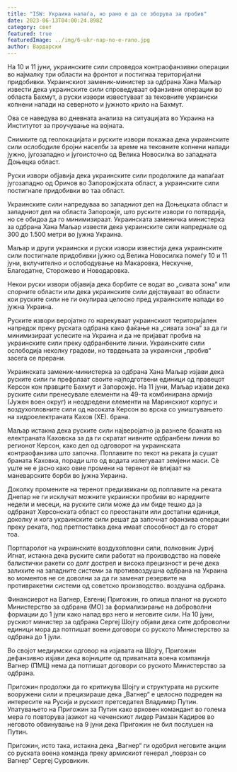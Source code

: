 ```yaml
---
title: "ISW: Украина напаѓа, но рано е да се зборува за пробив"
date: 2023-06-13T04:00:24.898Z
category: свет
featured: true
featuredImage: ../img/6-ukr-nap-no-e-rano.jpg
author: Вардарски
---
```

На 10 и 11 јуни, украинските сили спроведоа контраофанзивни операции во најмалку три области на фронтот и постигнаа територијални придобивки. Украинскиот заменик-министер за одбрана Хана Маљар извести дека украинските сили спроведуваат офанзивни операции во областа Бахмут, а руски извори известуваат за тековните украински копнени напади на северното и јужното крило на Бахмут.

Ова се наведува во дневната анализа на ситуацијата во Украина на Институтот за проучување на војната.

Снимките од геолокацијата и руските извори покажаа дека украинските сили ослободиле бројни населби за време на тековните копнени напади јужно, југозападно и југоисточно од Велика Новосилка во западната Доњецка област.

Руски извори објавија дека украинските сили продолжиле да напаѓаат југозападно од Оричов во Запорожјската област, а украинските сили постигнале придобивки во таа област.

Украинските сили напредуваа во западниот дел на Доњецката област и западниот дел на областа Запорожје, што руските извори го потврдија, но се обидоа да го минимизираат. Украинската заменичка министерка за одбрана Хана Маљар извести дека украинските сили напреднале од 300 до 1.500 метри во јужна Украина.

Маљар и други украински и руски извори известија дека украинските сили постигнале придобивки јужно од Велика Новосилка помеѓу 10 и 11 јуни, вклучително и ослободување на Макаровка, Нескучне, Благодатне, Сторожево и Новодаровка.

Некои руски извори објавија дека борбите се водат во „сивата зона“ или спорните области или дека украинските сили дејствуваат во области кои руските сили не ги окупираа целосно пред украинските напади во јужна Украина.

Руските извори веројатно го нарекуваат украинскиот територијален напредок преку руската одбрана како фаќање на „сивата зона“ за да ги минимизираат успесите на Украина и да не пријават пробив на украинските сили преку одбранбените линии. Украинските сили ослободија неколку градови, но тврдењата за украински „пробив“ засега се прерани.

Украинската заменик-министерка за одбрана Хана Маљар изјави дека руските сили ги префрлаат своите најподготвени единици од правецот Керсон кон правците Бахмут и Запорожје. На 11 јуни, Маљар изјави дека руските сили пренесувале елементи на 49-та комбинирана армија (Јужен воен округ) и неодредени елементи на Маринскиот корпус и воздухопловните сили од насоката Керсон во врска со уништувањето на хидроелектраната Кахов (ХЕ). брана.

Маљар истакна дека руските сили најверојатно ја разнеле браната на електраната Каховска за да ги скратат нивните одбранбени линии во регионот Керсон, како дел од одговорот на украинската контраофанзива што започна. Поплавите по текот на реката ја сушат браната Каховка, поради што од водата излегуваат земјени маси. Сè уште не е јасно како овие промени на теренот ќе влијаат на маневарските борби во јужна Украина.

Доколку промените на теренот предизвикани од поплавите на реката Днепар не ги исклучат можните украински пробиви во наредните недели и месеци, на руските сили може да им биде тешко да ја одбранат Херсонската област со преостанати или достапни единици, доколку и кога украинските сили решат да започнат офанзива операции преку реката, под претпоставка дека имаат способност да го сторат тоа.

Портпаролот на украинските воздухопловни сили, полковник Јуриј Игнат, истакна дека руските сили работат на производство на повеќе балистички ракети со долг дострел и висока прецизност и рече дека залихите на западните системи за противвоздушна одбрана на Украина во моментов не се доволни за да ги заменат резервите на противракетни системи од советско производство. воздушна одбрана.

Финансиерот на Вагнер, Евгениј Пригожин, го опиша планот на руското Министерство за одбрана (МО) за формализирање на доброволни формации до 1 јули како напад врз него и неговите сили. На 10 јуни, рускиот министер за одбрана Сергеј Шојгу објави дека сите доброволни единици мора да потпишат воени договори со руското Министерство за одбрана до 1 јули.

Во својот медиумски одговор на изјавата на Шојгу, Пригожин дефанзивно изјави дека војниците од приватната воена компанија Вагнер (ПМЦ) нема да потпишат договори со руското Министерство за одбрана.

Пригожин продолжи да го критикува Шојгу и структурата на руските вооружени сили и прецизираше дека „Вагнер“ е целосно подреден на интересите на Русија и рускиот претседател Владимир Путин. Упатувањето на Пригожин за Путин како врховен командант во голема мера го повторува јазикот на чеченскиот лидер Рамзан Кадиров во неговото обвинување на 9 јуни дека Пригожин не бил послушен на Путин.

Пригожин, исто така, истакна дека „Вагнер“ ги одобрил неговите акции со руската воена команда преку армискиот генерал „поврзан со Вагнер“ Сергеј Суровикин.